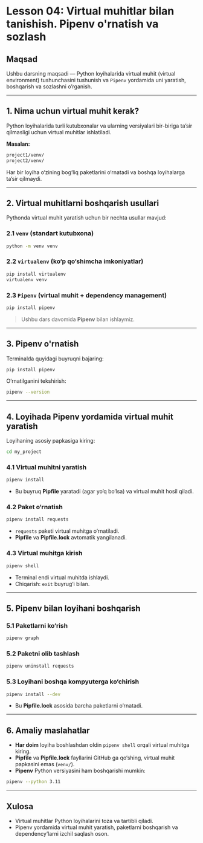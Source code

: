 # Lesson 04: Virtual muhitlar bilan tanishish. Pipenv o'rnatish va sozlash

## Maqsad
Ushbu darsning maqsadi — Python loyihalarida virtual muhit (virtual environment) tushunchasini tushunish va `Pipenv` yordamida uni yaratish, boshqarish va sozlashni o’rganish.

---

## 1. Nima uchun virtual muhit kerak?

Python loyihalarida turli kutubxonalar va ularning versiyalari bir-biriga ta’sir qilmasligi uchun virtual muhitlar ishlatiladi.

**Masalan:**
```bash
project1/venv/
project2/venv/
```
Har bir loyiha o‘zining bog‘liq paketlarini o‘rnatadi va boshqa loyihalarga ta’sir qilmaydi.

---

## 2. Virtual muhitlarni boshqarish usullari

Pythonda virtual muhit yaratish uchun bir nechta usullar mavjud:

### 2.1 `venv` (standart kutubxona)
```bash
python -m venv venv
```

### 2.2 `virtualenv` (ko‘p qo‘shimcha imkoniyatlar)
```bash
pip install virtualenv
virtualenv venv
```

### 2.3 `Pipenv` (virtual muhit + dependency management)
```bash
pip install pipenv
```
> Ushbu dars davomida **Pipenv** bilan ishlaymiz.

---

## 3. Pipenv o'rnatish

Terminalda quyidagi buyruqni bajaring:
```bash
pip install pipenv
```

O‘rnatilganini tekshirish:
```bash
pipenv --version
```

---

## 4. Loyihada Pipenv yordamida virtual muhit yaratish

Loyihaning asosiy papkasiga kiring:
```bash
cd my_project
```

### 4.1 Virtual muhitni yaratish
```bash
pipenv install
```
- Bu buyruq **Pipfile** yaratadi (agar yo‘q bo‘lsa) va virtual muhit hosil qiladi.

### 4.2 Paket o‘rnatish
```bash
pipenv install requests
```
- `requests` paketi virtual muhitga o‘rnatiladi.
- **Pipfile** va **Pipfile.lock** avtomatik yangilanadi.

### 4.3 Virtual muhitga kirish
```bash
pipenv shell
```
- Terminal endi virtual muhitda ishlaydi.
- Chiqarish: `exit` buyrug‘i bilan.

---

## 5. Pipenv bilan loyihani boshqarish

### 5.1 Paketlarni ko‘rish
```bash
pipenv graph
```

### 5.2 Paketni olib tashlash
```bash
pipenv uninstall requests
```

### 5.3 Loyihani boshqa kompyuterga ko‘chirish
```bash
pipenv install --dev
```
- Bu **Pipfile.lock** asosida barcha paketlarni o‘rnatadi.

---

## 6. Amaliy maslahatlar
- **Har doim** loyiha boshlashdan oldin `pipenv shell` orqali virtual muhitga kiring.
- **Pipfile** va **Pipfile.lock** fayllarini GitHub ga qo‘shing, virtual muhit papkasini emas (`venv/`).
- **Pipenv** Python versiyasini ham boshqarishi mumkin:
```bash
pipenv --python 3.11
```

---

## Xulosa
- Virtual muhitlar Python loyihalarini toza va tartibli qiladi.
- Pipenv yordamida virtual muhit yaratish, paketlarni boshqarish va dependency’larni izchil saqlash oson.
